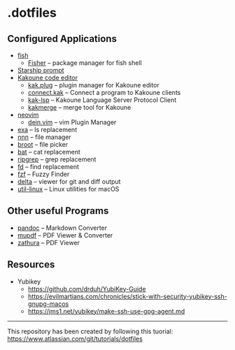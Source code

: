# .dotfiles

## Configured Applications

* [fish](https://fishshell.com/)
  * [Fisher](https://github.com/jorgebucaran/fisher) – package manager for fish shell
* [Starship prompt](https://starship.rs/)
* [Kakoune code editor](https://kakoune.org/)
    * [kak.plug](https://github.com/andreyorst/plug.kak) – plugin manager for Kakoune editor
    * [connect.kak](https://github.com/alexherbo2/connect.kak) – Connect a program to Kakoune clients
    * [kak-lsp](https://github.com/kak-lsp/kak-lsp) – Kakoune Language Server Protocol Client
    * [kakmerge](https://github.com/lenormf/kakmerge) – merge tool for Kakoune
* [neovim](https://neovim.io/)
  * [dein.vim](https://github.com/Shougo/dein.vim) – vim Plugin Manager
* [exa](https://the.exa.website/) – ls replacement
* [nnn](https://github.com/jarun/nnn) – file manager
* [broot](https://dystroy.org/broot/) – file picker
* [bat](https://github.com/sharkdp/bat) – cat replacement
* [ripgrep](https://github.com/BurntSushi/ripgrep) – grep replacement
* [fd](https://github.com/sharkdp/fd) – find replacement
* [fzf](https://github.com/junegunn/fzf) – Fuzzy Finder
* [delta](https://github.com/dandavison/delta) – viewer for git and diff output
* [util-linux](https://github.com/karelzak/util-linux) – Linux utilities for macOS

## Other useful Programs

* [pandoc](https://pandoc.org/) – Markdown Converter
* [mupdf](https://mupdf.com/) – PDF Viewer & Converter
* [zathura](https://pwmt.org/projects/zathura/) – PDF Viewer

## Resources

* Yubikey
  * https://github.com/drduh/YubiKey-Guide
  * https://evilmartians.com/chronicles/stick-with-security-yubikey-ssh-gnupg-macos
  * https://jms1.net/yubikey/make-ssh-use-gpg-agent.md

---

This repository has been created by following this tuorial:
https://www.atlassian.com/git/tutorials/dotfiles
